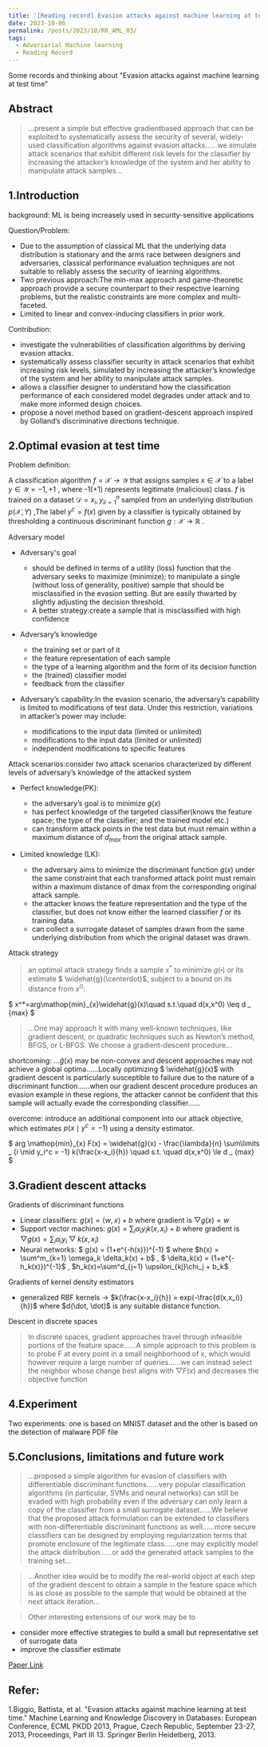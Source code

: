 ```yaml
---
title: '[Reading record] Evasion attacks against machine learning at test time'
date: 2023-10-06
permalink: /posts/2023/10/RR_AML_03/
tags:
  - Adversarial Machine learning
  - Reading Record
---
```

Some records and thinking about "Evasion attacks against machine learning at test time"

Abstract
------
> ...present a simple but effective gradientbased approach that can be exploited to systematically assess the security of several, widely-used classification algorithms against evasion attacks......we simulate attack scenarios that exhibit different risk levels for the classifier by increasing the attacker’s knowledge of the system and her ability to manipulate attack samples...



1.Introduction
------
background: ML is being increasely used in security-sensitive applications

Question/Problem: 
- Due to the assumption of classical ML that the underlying data distribution is stationary and the arms race between designers and adversaries, classical performance evaluation techniques are not suitable to reliably assess the security of learning algorithms.
- Two previous approach:The min-max approach and game-theoretic approach provide a secure counterpart to their respective learning problems, but the realistic constraints are more complex and multi-faceted.
- Limited to linear and convex-inducing classifiers in prior work.


Contribution:
- investigate the vulnerabilities of classification algorithms by deriving evasion attacks.
- systematically assess classifier security in attack scenarios that exhibit increasing risk levels, simulated by increasing the attacker’s knowledge of the system and her ability to manipulate attack samples.
- allows a classifier designer to understand how the classification performance of each considered model degrades under attack and to make more informed design choices.
- propose a novel method based on gradient-descent approach inspired by Golland’s discriminative directions technique.


2.Optimal evasion at test time
------
Problem definition:

A classification algorithm $f = \mathcal{X} \to \mathcal{Y}$ that assigns samples $x \in \mathcal{X}$ to a label $y \in \mathcal{Y} = {-1,+1}$ , where -1(+1) represents legitimate (malicious) class. $f$ is trained on a dataset $\mathcal{D}={x_i,y_i}_{i=1}^n$ sampled from an underlying distribution $p(\mathcal{X} , Y)$ ,The label $y^c = f (x)$ given by a classifier is typically obtained by thresholding a continuous discriminant function $g :  \mathcal{X} \to \mathbb{R}$ .

Adversary model

- Adversary's goal
  - should be defined in terms of a utility (loss) function that the adversary seeks to maximize (minimize); to manipulate a single (without loss of generality, positive) sample that should be misclassified in the evasion setting. But are easily thwarted by slightly adjusting the decision threshold.
  - A better strategy:create a sample that is misclassified with high confidence

- Adversary’s knowledge
  - the training set or part of it
  - the feature representation of each sample
  - the type of a learning algorithm and the form of its decision function
  - the (trained) classifier model
  - feedback from the classifier


- Adversary’s capability:In the evasion scenario, the adversary’s capability is limited to modifications of test data. Under this restriction, variations in attacker’s power may include:
  - modifications to the input data (limited or unlimited)
  - modifications to the input data (limited or unlimited)
  - independent modifications to specific features
  

Attack scenarios:consider two attack scenarios characterized by different levels of adversary’s knowledge of the attacked system

- Perfect knowledge(PK):
  - the adversary’s goal is to minimize $g(x)$
  - has perfect knowledge of the targeted classifier(knows the feature space; the type of the classifier; and the trained model etc.)
  - can transform attack points in the test data but must remain within a maximum distance of $d_{max}$ from the original attack sample.

- Limited knowledge (LK):
  - the adversary aims to minimize the discriminant function $g(x)$ under the same constraint that each transformed attack point must remain within a maximum distance of dmax from the corresponding original attack sample.
  - the attacker knows the feature representation and the type of the classifier, but does not know either the learned classifier $f$ or its training data.
  - can collect a surrogate dataset of samples drawn from the same underlying distribution from which the original dataset was drawn.


Attack strategy

> an optimal attack strategy finds a sample $x^*$ to minimize $g(\centerdot)$ or its estimate $ \widehat{g}(\centerdot)$, subject to a bound on its distance from $x^0$:



$
x^*=arg\mathop{min}_{x}\widehat{g}(x)\quad s.t.\quad d(x,x^0) \leq d _ {max}
$



> ...One may approach it with many well-known techniques, like gradient descent, or quadratic techniques such as Newton’s method, BFGS, or L-BFGS. We choose a gradient-descent procedure...

shortcoming: ...$\widehat{g}(x)$ may be non-convex and descent approaches may not achieve a global optima......Locally optimizing $ \widehat{g}(x)$ with gradient descent is particularly susceptible to failure due to the nature of a discriminant function......when our gradient descent procedure produces an evasion example in these regions, the attacker cannot be confident that this sample will actually evade the corresponding classifier......

overcome: introduce an additional component into our attack objective, which estimates $p(x \mid y^c = −1)$ using a density estimator.

$
arg \mathop{min}_{x} F(x) = \widehat{g}(x) - \frac{\lambda}{n} \sum\limits _ {i \mid y_i^c = -1}  k(\frac{x-x_i}{h}) \quad  s.t. \quad d(x,x^0) \le d _ {max}
$



3.Gradient descent attacks
------
Gradients of discriminant functions
- Linear classifiers: $g(x)= \langle w,x \rangle + b$  where gradient is $\bigtriangledown g(x) = w$
- Support vector machines: $g(x) = \sum_i \alpha_i y_i k(x,x_i) + b$ where gradient is $\bigtriangledown g(x) = \sum_i \alpha_i y_i\bigtriangledown k(x,x_i)$
- Neural networks: $ g(x) = (1+e^{-h(x)})^{-1} $ where $h(x) = \sum^m_{k=1} \omega_k \delta_k(x) + b$ , $ \delta_k(x) = (1+e^{-h_k(x)})^{-1}$ , $h_k(x)=\sum^d_{j=1} \upsilon_{kj}\chi_j + b_k$


Gradients of kernel density estimators

- generalized RBF kernels -> $k(\frac{x-x_i}{h}) = exp(-\frac{d(x,x_i)}{h})$ where $d(\dot, \dot)$ is any suitable distance function.


Descent in discrete spaces

> In discrete spaces, gradient approaches travel through infeasible portions of the feature space......A simple approach to this problem is to probe F at every point in a small neighborhood of x, which would however require a large number of queries......we can instead select the neighbor whose change best aligns with $\bigtriangledown F(x)$ and decreases the objective function



4.Experiment
------

Two experiments: one is based on MNIST dataset and the other is based on the detection of malware PDF file

5.Conclusions, limitations and future work
------

> ...proposed a simple algorithm for evasion of classifiers with differentiable discriminant functions......very popular classification algorithms (in particular, SVMs and neural networks) can still be evaded with high probability even if the adversary can only learn a copy of the classifier from a small surrogate dataset......We believe that the proposed attack formulation can be extended to classifiers with non-differentiable discriminant functions as well......more secure classifiers can be designed by employing regularization terms that promote enclosure of the legitimate class......one may explicitly model the attack distribution......or add the generated attack samples to the training set...

> ...Another idea would be to modify the real-world object at each step of the gradient descent to obtain a sample in the feature space which is as close as possible to the sample that would be obtained at the next attack iteration...

> Other interesting extensions of our work may be to
  - consider more effective strategies to build a small but representative set of surrogate data
  - improve the classifier estimate



[Paper Link](https://arxiv.org/abs/1708.06131)




Refer:
------  
1.Biggio, Battista, et al. "Evasion attacks against machine learning at test time." Machine Learning and Knowledge Discovery in Databases: European Conference, ECML PKDD 2013, Prague, Czech Republic, September 23-27, 2013, Proceedings, Part III 13. Springer Berlin Heidelberg, 2013.